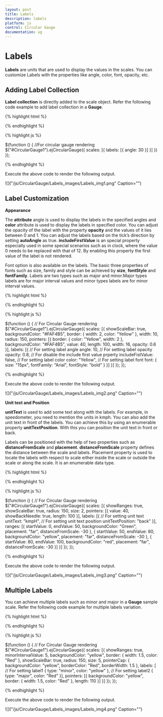 ```yaml
---
layout: post
title: Labels
description: labels
platform: js
control: Circular Gauge
documentation: ug
---
```


# Labels

**Labels** are units that are used to display the values in the scales. You can customize Labels with the properties like angle, color, font, opacity, etc.

## Adding Label Collection 

**Label collection** is directly added to the scale object. Refer the following code example to add label collection in a **Gauge**.

{% highlight html %}

<div id="CircularGauge1"></div>

{% endhighlight %}


{% highlight js %}

  $(function () {
        //For circular gauge rendering
        $("#CircularGauge1").ejCircularGauge({
            scales: [{
                labels: [{
                    angle: 30
                }]
            }]
        })
    });

{% endhighlight %}



Execute the above code to render the following output.

![]("/js/CircularGauge/Labels_images/Labels_img1.png" Caption="")

## Label Customization

**Appearance**

The **attribute** angle is used to display the labels in the specified angles and **color** attribute is used to display the labels in specified color. You can adjust the opacity of the label with the property **opacity** and the values of it lies between 0 and 1. You can adjust the labels based on the tick’s direction by setting **autoAngle** as true. **includeFirstValue** is an special property especially used in some special scenarios such as in clock, where the value 0 needs to be replaced with that of 12. By enabling this property the first value of the label is not rendered.

Font option is also available on the labels. The basic three properties of fonts such as size, family and style can be achieved by **size**, **fontStyle** and **fontFamily**. Labels are two types such as major and minor.Major types labels are for major interval values and minor types labels are for minor interval values.

{% highlight html %}

<div id="CircularGauge1"></div>

{% endhighlight %}



{% highlight js %}

 $(function () {
        // For Circular Gauge rendering
        $("#CircularGauge1").ejCircularGauge({
            scales: [{
                showScaleBar: true,
                backgroundColor: "#FAF4B5",
                border: { width: 2, color: "Yellow" },
                width: 10, radius: 150,
                pointers: [{
                    border: { color: "Yellow", width: 2 },
                    backgroundColor: "#FAF4B5",
                    value: 40, length: 100,
                    width: 16,
                    opacity: 0.6
                }],
                labels: [{
                    // For setting label angle
                    angle: 10,
                    // For setting label opacity
                    opacity: 0.8,
                    // For disable the include first value prperty
                    includeFistValue: false,
                    // For setting label color
                    color: "Yellow",
                    // For setting label font
                    font: {
                        size: "15px",
                        fontFamily: "Arial",
                        fontStyle: "bold"
                    }
                }]
            }]
        });
    });



{% endhighlight %}



Execute the above code to render the following output.

![]("/js/CircularGauge/Labels_images/Labels_img2.png" Caption="")

**Unit text and Position**

**unitText** is used to add some text along with the labels. For example, in speedometer, you need to mention the units in kmph. You can also add the unit text in front of the labels. You can achieve this by using an enumerable property **unitTextPosition**. With this you can position the unit text in front or back.

Labels can be positioned with the help of two properties such as **distanceFromScale** and **placement**. **distanceFromScale** property defines the distance between the scale and labels.  Placement property is used to locate the labels with respect to scale either inside the scale or outside the scale or along the scale. It is an enumerable data type.

{% highlight html %}

<div id="CircularGauge1"></div>

{% endhighlight %}


{% highlight js %}

 $(function () {
        // For Circular Gauge rendering
        $("#CircularGauge1").ejCircularGauge({
            scales: [{
                showRanges: true,
                showScaleBar: true,
                radius: 150, size: 2,
                pointers: [{
                    value: 40,
                    showBackNeedle: true,
                    length: 100
                }],
                labels: [{
                    // For setting unit text
                    unitText: "kmpH",
                    // For setting unit text position
                    unitTextPosition: "back"
                }],
                ranges: [{ startValue: 0, endValue: 50, backgroundColor: "Green", placement: "far", distanceFromScale: -30 },
                { startValue: 50, endValue: 80, backgroundColor: "yellow", placement: "far", distanceFromScale: -30 },
                { startValue: 80, endValue: 100, backgroundColor: "red", placement: "far", distanceFromScale: -30 }]
            }]
        });
    });


{% endhighlight %}



Execute the above code to render the following output.

![]("/js/CircularGauge/Labels_images/Labels_img3.png" Caption="")

## Multiple Labels

You can achieve multiple labels such as minor and major in a **Gauge** sample scale. Refer the following code example for multiple labels variation.

{% highlight html %}

<div id="CircularGauge1"></div>

{% endhighlight %}

{% highlight js %}

  $(function () {
        // For Circular Gauge rendering
        $("#CircularGauge1").ejCircularGauge({
            scales: [{
                showRanges: true, minorIntervalValue: 5,
                backgroundColor: "yellow",
                border: { width: 1.5, color: "Red" },
                showScaleBar: true, radius: 150, size: 5,
                pointerCap: {
                    backgroundColor: "yellow",
                    borderColor: "Red", borderWidth: 1.5
                },
                labels: [
                // For setting label1
                { type: "minor", color: "yellow" },
                // For setting label2
                { type: "major", color: "Red" }],
                pointers: [{
                    backgroundColor: "yellow",
                    border: { width: 1.5, color: "Red" },
                    length: 110
                }]
            }]
        });
    });

{% endhighlight %}



Execute the above code to render the following output.

![]("/js/CircularGauge/Labels_images/Labels_img4.png" Caption="")


